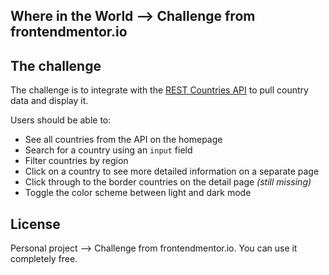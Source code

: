 ## Where in the World --> Challenge from frontendmentor.io

## The challenge
The challenge is to integrate with the [REST Countries API](https://restcountries.eu) to pull country data and display it.

Users should be able to:

- See all countries from the API on the homepage
- Search for a country using an `input` field
- Filter countries by region
- Click on a country to see more detailed information on a separate page
- Click through to the border countries on the detail page *(still missing)*
- Toggle the color scheme between light and dark mode


## License
Personal project --> Challenge from frontendmentor.io. You can use it completely free.